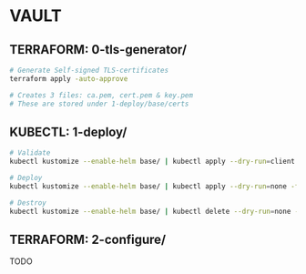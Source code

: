 # VAULT

## TERRAFORM: 0-tls-generator/

```bash
# Generate Self-signed TLS-certificates
terraform apply -auto-approve

# Creates 3 files: ca.pem, cert.pem & key.pem
# These are stored under 1-deploy/base/certs
```

## KUBECTL: 1-deploy/

```bash
# Validate
kubectl kustomize --enable-helm base/ | kubectl apply --dry-run=client -f -

# Deploy
kubectl kustomize --enable-helm base/ | kubectl apply --dry-run=none -f -

# Destroy
kubectl kustomize --enable-helm base/ | kubectl delete --dry-run=none -f -
```

## TERRAFORM: 2-configure/

TODO